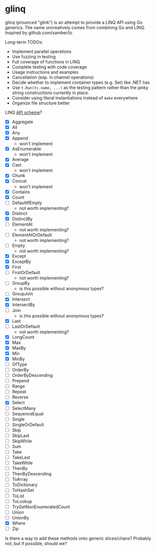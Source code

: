 # glinq

glinq (prounced "glink") is an attempt to provide a LINQ API using Go generics. The name uncreatively comes from combining Go and LINQ. Inspired by github.com/samber/lo

Long-term TODOs:
- Implement parallel operations
- Use fuzzing in testing
- Full coverage of functions in LINQ
- Complete testing with code coverage
- Usage instructions and examples
- Cancellation (esp. in channel operations)
- Decide whether to implement container types (e.g. Set) like .NET has
- Use `t.Run(tc.name, ...)` as the testing pattern rather than the janky string constructions currently in place.
- Consider using literal instantiations instead of `make` everywhere
- Organize file structure better

LINQ [API scheme](https://docs.microsoft.com/en-us/dotnet/api/system.linq.enumerable?view=net-6.0)?
- [x] Aggregate
- [x] All
- [x] Any
- [x] Append
    - won't implement
- [x] AsEnumerable
    - won't implement
- [x] Average
- [x] Cast
    - won't implement
- [x] Chunk
- [x] Concat
    - won't implement
- [x] Contains
- [x] Count
- [ ] DefaultIfEmpty
    - not worth implementing?
- [x] Distinct
- [x] DistinctBy
- [ ] ElementAt
    - not worth implementing?
- [ ] ElementAtOrDefault
    - not worth implementing?
- [ ] Empty
    - not worth implementing?
- [x] Except
- [x] ExceptBy
- [x] First
- [ ] FirstOrDefault
    - not worth implementing?
- [ ] GroupBy
    - is this possible without anonymous types?
- [ ] GroupJoin
- [x] Intersect
- [x] IntersectBy
- [ ] Join
    - is this possible without anonymous types?
- [x] Last
- [ ] LastOrDefault
    - not worth implementing?
- [x] LongCount
- [x] Max
- [x] MaxBy
- [x] Min
- [x] MinBy
- [ ] OfType
- [ ] OrderBy
- [ ] OrderByDescending
- [ ] Prepend
- [ ] Range
- [ ] Repeat
- [ ] Reverse
- [x] Select
- [ ] SelectMany
- [ ] SequenceEqual
- [ ] Single
- [ ] SingleOrDefault
- [ ] Skip
- [ ] SkipLast
- [ ] SkipWhile
- [ ] Sum
- [ ] Take
- [ ] TakeLast
- [ ] TakeWhile
- [ ] ThenBy
- [ ] ThenByDescending
- [ ] ToArray
- [ ] ToDictionary
- [ ] ToHashSet
- [ ] ToList
- [ ] ToLookup
- [ ] TryGetNonEnumeratedCount
- [ ] Union
- [ ] UnionBy
- [x] Where
- [ ] Zip

Is there a way to add these methods onto generic slices/chans? Probably not, but if possible, should we?